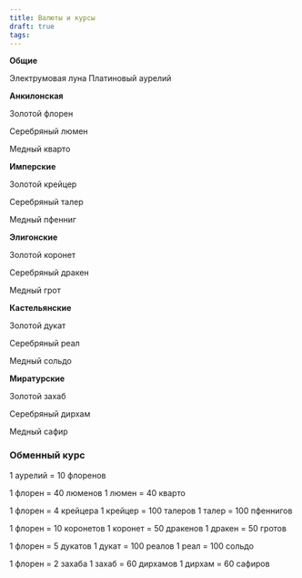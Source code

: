 ```yaml
---
title: Валюты и курсы
draft: true
tags:
---
```

**Общие**

Электрумовая луна
Платиновый аурелий

**Анкилонская**

Золотой флорен

Серебряный люмен

Медный кварто

**Имперские**

Золотой крейцер

Серебряный талер

Медный пфенниг

**Элигонские**

Золотой коронет

Серебряный дракен

Медный грот

**Кастельянские**

Золотой дукат

Серебряный реал

Медный сольдо

**Миратурские**

Золотой захаб

Серебряный дирхам

Медный сафир

### Обменный курс

1 аурелий = 10 флоренов

1 флорен = 40 люменов
1 люмен = 40 кварто

1 флорен = 4 крейцера
1 крейцер = 100 талеров
1 талер = 100 пфеннигов

1 флорен = 10 коронетов
1 коронет = 50 дракенов
1 дракен = 50 гротов

1 флорен = 5 дукатов
1 дукат = 100 реалов
1 реал = 100 сольдо

1 флорен = 2 захаба
1 захаб = 60 дирхамов
1 дирхам = 60 сафиров